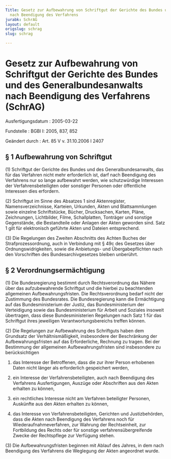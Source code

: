 ```yaml
---
Title: Gesetz zur Aufbewahrung von Schriftgut der Gerichte des Bundes und des Generalbundesanwalts
  nach Beendigung des Verfahrens
jurabk: SchrAG
layout: default
origslug: schrag
slug: schrag

---
```


# Gesetz zur Aufbewahrung von Schriftgut der Gerichte des Bundes und des Generalbundesanwalts nach Beendigung des Verfahrens (SchrAG)

Ausfertigungsdatum
:   2005-03-22

Fundstelle
:   BGBl I: 2005, 837, 852

Geändert durch
:   Art. 85 V v. 31.10.2006 I 2407


## § 1 Aufbewahrung von Schriftgut

(1) Schriftgut der Gerichte des Bundes und des Generalbundesanwalts,
das für das Verfahren nicht mehr erforderlich ist, darf nach
Beendigung des Verfahrens nur so lange aufbewahrt werden, wie
schutzwürdige Interessen der Verfahrensbeteiligten oder sonstiger
Personen oder öffentliche Interessen dies erfordern.

(2) Schriftgut im Sinne des Absatzes 1 sind Aktenregister,
Namensverzeichnisse, Karteien, Urkunden, Akten und Blattsammlungen
sowie einzelne Schriftstücke, Bücher, Drucksachen, Karten, Pläne,
Zeichnungen, Lichtbilder, Filme, Schallplatten, Tonträger und sonstige
Gegenstände, die Bestandteile oder Anlagen der Akten geworden sind.
Satz 1 gilt für elektronisch geführte Akten und Dateien entsprechend.

(3) Die Regelungen des Zweiten Abschnitts des Achten Buches der
Strafprozessordnung, auch in Verbindung mit § 49c des Gesetzes über
Ordnungswidrigkeiten, sowie die Anbietungs- und Übergabepflichten nach
den Vorschriften des Bundesarchivgesetzes bleiben unberührt.


## § 2 Verordnungsermächtigung

(1) Die Bundesregierung bestimmt durch Rechtsverordnung das Nähere
über das aufzubewahrende Schriftgut und die hierbei zu beachtenden
allgemeinen Aufbewahrungsfristen. Die Rechtsverordnung bedarf nicht
der Zustimmung des Bundesrates. Die Bundesregierung kann die
Ermächtigung auf das Bundesministerium der Justiz, das
Bundesministerium der Verteidigung sowie das Bundesministerium für
Arbeit und Soziales insoweit übertragen, dass diese Bundesministerien
Regelungen nach Satz 1 für das Schriftgut ihres jeweiligen
Verantwortungsbereichs treffen können.

(2) Die Regelungen zur Aufbewahrung des Schriftguts haben dem
Grundsatz der Verhältnismäßigkeit, insbesondere der Beschränkung der
Aufbewahrungsfristen auf das Erforderliche, Rechnung zu tragen. Bei
der Bestimmung der allgemeinen Aufbewahrungsfristen sind insbesondere
zu berücksichtigen

1.  das Interesse der Betroffenen, dass die zur ihrer Person erhobenen
    Daten nicht länger als erforderlich gespeichert werden,


2.  ein Interesse der Verfahrensbeteiligten, auch nach Beendigung des
    Verfahrens Ausfertigungen, Auszüge oder Abschriften aus den Akten
    erhalten zu können,


3.  ein rechtliches Interesse nicht am Verfahren beteiligter Personen,
    Auskünfte aus den Akten erhalten zu können,


4.  das Interesse von Verfahrensbeteiligten, Gerichten und Justizbehörden,
    dass die Akten nach Beendigung des Verfahrens noch für
    Wiederaufnahmeverfahren, zur Wahrung der Rechtseinheit, zur
    Fortbildung des Rechts oder für sonstige verfahrensübergreifende
    Zwecke der Rechtspflege zur Verfügung stehen.




(3) Die Aufbewahrungsfristen beginnen mit Ablauf des Jahres, in dem
nach Beendigung des Verfahrens die Weglegung der Akten angeordnet
wurde.


